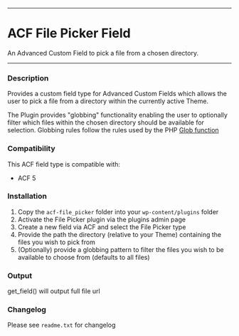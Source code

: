-----------------------

# ACF File Picker Field

An Advanced Custom Field to pick a file from a chosen directory.

-----------------------

### Description

Provides a custom field type for Advanced Custom Fields which allows the user to pick a file from a directory within the currently active Theme.

The Plugin provides "globbing" functionality enabling the user to optionally filter which files within the chosen directory should be available for selection. Globbing rules follow the rules used by the  PHP [Glob function](http://php.net/manual/en/function.glob.php)

### Compatibility

This ACF field type is compatible with:
* ACF 5

### Installation

1. Copy the `acf-file_picker` folder into your `wp-content/plugins` folder
2. Activate the File Picker plugin via the plugins admin page
3. Create a new field via ACF and select the File Picker type
4. Provide the path the directory (relative to your Theme) containing the files you wish to pick from
5. (Optionally) provide a globbing pattern to filter the files you wish to be available to choose from (defaults to all files)

### Output
get_field() will output full file url

### Changelog
Please see `readme.txt` for changelog
